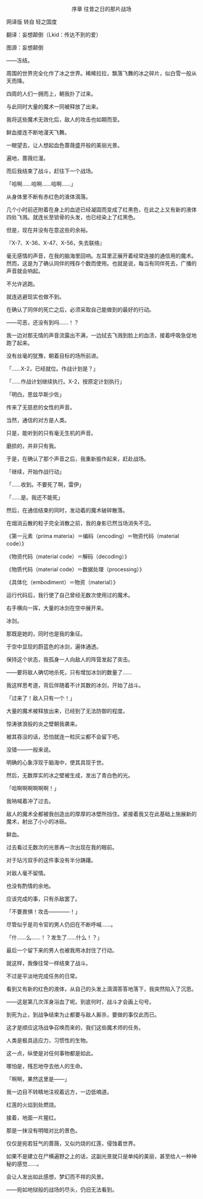 <p align="center">序章 往昔之日的那片战场</p>

网译版 转自 轻之国度

翻译：妄想颠倒（Lkid：传达不到的爱）

图源：妄想颠倒 

——冻结。

周围的世界完全化作了冰之世界。稀稀拉拉，飘落飞舞的冰之碎片，似白雪一般从天而降。

四周的人们一拥而上，朝我扑了过来。

与此同时大量的魔术一同被释放了出来。

我将这些魔术无效化后，敌人的攻击也如期而至。

鲜血接连不断地漫天飞舞。

一眼望去，让人想起血色蔷薇盛开般的美丽光景。

遍地，蔷薇烂漫。

而后我结束了战斗，赶往下一个战场。

「哈啊……哈啊……哈啊……」

从身体里不断有赤红色的液体滴落。

几个小时前还附着在身上的血迹已经凝固而变成了红黑色，在此之上又有新的液体四处飞溅。就连长至锁骨的头发，也已经染上了红黑色。

但是，现在并没有在意这些的余裕。

『X-7、X-36、X-47、X-56，失去联络』

毫无感情的声音，在我的脑海里回响。左耳里正展开着经常连接的通信用的魔术。然而，这是为了确认同伴的残存个数而使用。也就是说，每当有同伴死去，广播的声音就会响起。

不允许逃跑。

就连逃避现实也做不到。

在确认了同伴的死亡之后，必须采取自己能做到的最好的行动。

——可恶，还没有到吗……！？

我一边对那无情的声音流露出不满，一边拭去飞溅到脸上的血渍，接着呼吸急促地跑了起来。

没有丝毫的犹豫，朝着目标的场所前进。

「……X-2，已经就位。作战计划是？」

「……作战计划继续执行。X-2，按原定计划执行」

「明白。恩兹华斯少佐」

传来了无慈悲的女性的声音。

当然，通信的对方是人类。

只是，能听到的只有毫无生机的声音。

磨损的，并非只有我。

于是，在确认了那个声音之后，我重新振作起来，赶赴战场。

「继续，开始作战行动」

「……收到。不要死了啊，雷伊」

「……是。我还不能死」

然后，在通信结束的同时，发动着的魔术破碎散落。

在烟消云散的粒子完全消散之前，我的身影已然当场消失不见。

《第一元素（prima materia）＝编码（encoding）＝物资代码（material code）》

《物资代码（material code）＝解码（decoding）》

《物质代码（material code）＝数据处理（processing）》

《具体化（embodiment）＝物资（material）》

运行代码后，我行使了自己曾经无数次使用过的魔术。

右手横向一挥，大量的冰剑在空中展开来。

冰剑。

那既是她的，同时也是我的象征。

于空中显现的蔚蓝色的冰剑，遍体通透。

保持这个状态，我孤身一人向敌人的阵营发起了突击。

——要将敌人确切地杀死，只有增加冰剑的数量了……

我这样思考道，背后伴随着不计其数的冰剑，开始了战斗。

「过来了！敌人只有一个！」

大量的魔术被释放出来，已经到了无法防御的程度。

惊涛骇浪般的炎之壁朝我袭来。

被其吞没的话，恐怕就连一粒灰尘都不会留下吧。

没错——一般来说。

明确的心象浮现于脑海中，使其具现于世。

然后，无数厚实的冰之壁被生成，发出了青白色的光。

「哈啊啊啊啊啊啊！」

我呐喊着冲了过去。

敌人的魔术全都被我创造出的厚厚的冰壁所挡住。紧接着我又在此基础上施展新的魔术，射出了小小的冰砾。

鲜血。

过去看过无数次的光景再一次出现在我的眼前。

对于玷污双手的这件事没有半分踌躇。

对敌人毫不留情。

也没有酌情的余地。

应该完成的事，只有杀敌罢了。

「不要畏惧！攻击————！」

尽管似乎是司令官的男人仍旧在不断呼喊……。

「什……么……！？发生了……什么！？」

最后一个留下来的男人也被我用冰封住了行动。

就这样，我像往常一样结束了战斗。

不过是平淡地完成任务的日常。

看到又有新的红色的液体，从自己的头发上滴滴答答地落下，我突然陷入了沉思。

——这是第几次浑身浴血了呢。到底何时，战斗才会画上句号。

到死为止，到战争结束为止都要与敌人厮杀，要做的事仅此而已。

这才是顺应这场战争召唤而来的，我们这些魔术师的任务。

人类是极具适应力，习惯性的生物。

这一点，纵使是对任何事物都是如此。

哪怕是，残忍地夺去他人的生命。

「啊啊，果然这里是——」

我一边目不转睛地注视着远方，一边低喃道。

红莲的火焰到处燃烧。

接着，地面一片猩红。

那是一抹没有明暗对比的景色。

仅仅是宛若狂气的蔷薇，又似灼烧的红莲，侵蚀着世界。

如果不是建立在尸横遍野之上的话，这副光景就只是单纯的美丽，甚至给人一种神秘的感觉……。

会让人发出如此感想，梦幻而不祥的风景。

——宛如地狱般的战场的尽头，仍旧无法看到。

